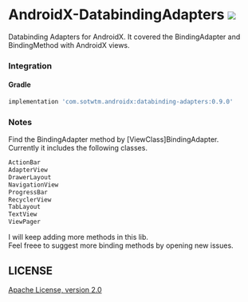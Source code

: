 # AndroidX-DatabindingAdapters [![](https://raw.githubusercontent.com/novoda/novoda/master/assets/btn_apache_lisence.png)](LICENSE)
Databinding Adapters for AndroidX. It covered the BindingAdapter and BindingMethod with AndroidX views.

### Integration
#### Gradle
```gradle
implementation 'com.sotwtm.androidx:databinding-adapters:0.9.0'
```

### Notes
Find the BindingAdapter method by [ViewClass]BindingAdapter.<br />
Currently it includes the following classes.
```kotlin
ActionBar
AdapterView
DrawerLayout
NavigationView
ProgressBar
RecyclerView
TabLayout
TextView
ViewPager
```

I will keep adding more methods in this lib.<br />
Feel freee to suggest more binding methods by opening new issues.<br />

## LICENSE
[Apache License, version 2.0](LICENSE)
